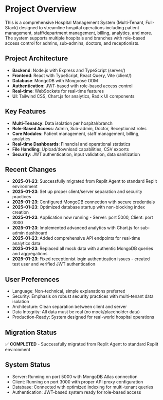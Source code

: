# Project Overview

This is a comprehensive Hospital Management System (Multi-Tenant, Full-Stack) designed to streamline hospital operations including patient management, staff/department management, billing, analytics, and more. The system supports multiple hospitals and branches with role-based access control for admins, sub-admins, doctors, and receptionists.

## Project Architecture

- **Backend**: Node.js with Express and TypeScript (server/)
- **Frontend**: React with TypeScript, React Query, Vite (client/)
- **Database**: MongoDB with Mongoose ODM
- **Authentication**: JWT-based with role-based access control
- **Real-time**: WebSockets for real-time features
- **UI**: Tailwind CSS, Chart.js for analytics, Radix UI components

## Key Features

- **Multi-Tenancy**: Data isolation per hospital/branch
- **Role-Based Access**: Admin, Sub-admin, Doctor, Receptionist roles
- **Core Modules**: Patient management, staff management, billing, analytics
- **Real-time Dashboards**: Financial and operational statistics
- **File Handling**: Upload/download capabilities, CSV exports
- **Security**: JWT authentication, input validation, data sanitization

## Recent Changes

- **2025-01-23**: Successfully migrated from Replit Agent to standard Replit environment
- **2025-01-23**: Set up proper client/server separation and security practices
- **2025-01-23**: Configured MongoDB connection with secure credentials
- **2025-01-23**: Optimized database startup with non-blocking index creation
- **2025-01-23**: Application now running - Server: port 5000, Client: port 3000
- **2025-01-23**: Implemented advanced analytics with Chart.js for sub-admin dashboard
- **2025-01-23**: Added comprehensive API endpoints for real-time analytics data
- **2025-01-23**: Replaced all mock data with authentic MongoDB queries and aggregations
- **2025-01-23**: Fixed receptionist login authentication issues - created test user and verified JWT authentication

## User Preferences

- Language: Non-technical, simple explanations preferred
- Security: Emphasis on robust security practices with multi-tenant data isolation
- Architecture: Clean separation between client and server
- Data Integrity: All data must be real (no mock/placeholder data)
- Production-Ready: System designed for real-world hospital operations

## Migration Status

✅ **COMPLETED** - Successfully migrated from Replit Agent to standard Replit environment

## System Status

- Server: Running on port 5000 with MongoDB Atlas connection
- Client: Running on port 3000 with proper API proxy configuration
- Database: Connected with optimized indexing for multi-tenant queries
- Authentication: JWT-based system ready for role-based access